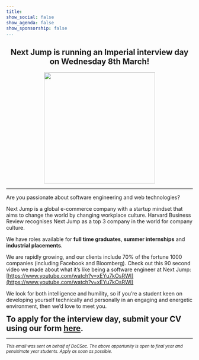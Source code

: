 ```yaml
---
title: 
show_social: false
show_agenda: false
show_sponsorship: false
...
```


<center><h2>Next Jump is running an Imperial interview day on Wednesday 8th March!</h2></center>

<center><img src="http://i.imgur.com/Fsm9k9Z.png" style="width:300px;" /></center>

---

Are you passionate about software engineering and web technologies?
 
Next Jump is a global e-commerce company with a startup mindset that aims to change the world by changing workplace culture.
Harvard Business Review recognises Next Jump as a top 3 company in the world for company culture.
 
We have roles available for **full time graduates**, **summer internships** and **industrial placements**.
 
We are rapidly growing, and our clients include 70% of the fortune 1000 companies (including Facebook and Bloomberg).
Check out this 90 second video we made about what it’s like being a software engineer at Next Jump: [https://www.youtube.com/watch?v=xEYu7kOsRWI](https://www.youtube.com/watch?v=xEYu7kOsRWI)
 
We look for both intelligence and humility, so if you’re a student keen on developing yourself technically and personally in an engaging and energetic environment, then we’d love to meet you.
 
**<span style="font-size:150%;">To apply for the interview day, submit your CV using our form [here](http://docsoc.co.uk/nextjump).**

---

*<span style="font-size:80%;">This email was sent on behalf of DoCSoc. The above opportunity is open to final year and penultimate year students. Apply as soon as possible.</span>*